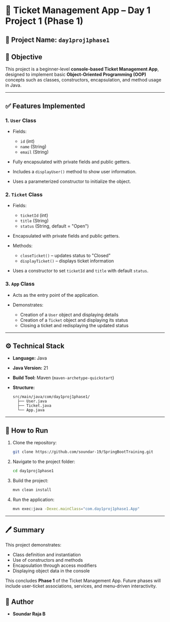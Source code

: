 # 📅 Ticket Management App – Day 1 Project 1 (Phase 1)

## 🔹 Project Name: `day1proj1phase1`

## 🚀 Objective

This project is a beginner-level **console-based Ticket Management App**, designed to implement basic **Object-Oriented Programming (OOP)** concepts such as classes, constructors, encapsulation, and method usage in Java.

---

## ✅ Features Implemented

### 1. `User` Class

* Fields:

  * `id` (int)
  * `name` (String)
  * `email` (String)
* Fully encapsulated with private fields and public getters.
* Includes a `displayUser()` method to show user information.
* Uses a parameterized constructor to initialize the object.

### 2. `Ticket` Class

* Fields:

  * `ticketId` (int)
  * `title` (String)
  * `status` (String, default = "Open")
* Encapsulated with private fields and public getters.
* Methods:

  * `closeTicket()` – updates status to "Closed"
  * `displayTicket()` – displays ticket information
* Uses a constructor to set `ticketId` and `title` with default `status`.

### 3. `App` Class

* Acts as the entry point of the application.
* Demonstrates:

  * Creation of a `User` object and displaying details
  * Creation of a `Ticket` object and displaying its status
  * Closing a ticket and redisplaying the updated status

---

## ⚙️ Technical Stack

* **Language:** Java
* **Java Version:** 21
* **Build Tool:** Maven (`maven-archetype-quickstart`)
* **Structure:**

  ```
  src/main/java/com/day1proj1phase1/
    ├── User.java
    ├── Ticket.java
    └── App.java
  ```

---

## 📄 How to Run

1. Clone the repository:

   ```bash
   git clone https://github.com/soundar-19/SpringBootTraining.git
   ```
2. Navigate to the project folder:

   ```bash
   cd day1proj1phase1
   ```
3. Build the project:

   ```bash
   mvn clean install
   ```
4. Run the application:

   ```bash
   mvn exec:java -Dexec.mainClass="com.day1proj1phase1.App"
   ```

---

## 🖊️ Summary

This project demonstrates:

* Class definition and instantiation
* Use of constructors and methods
* Encapsulation through access modifiers
* Displaying object data in the console

This concludes **Phase 1** of the Ticket Management App. Future phases will include user-ticket associations, services, and menu-driven interactivity.

## 🚀 Author
- **Soundar Raja B**
